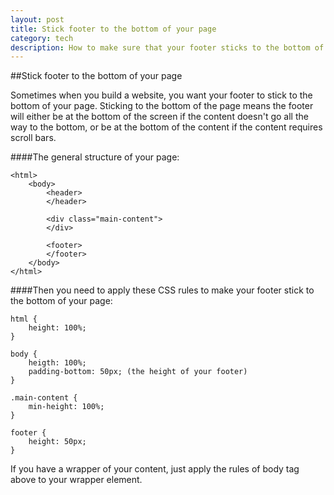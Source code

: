 ```yaml
---
layout: post
title: Stick footer to the bottom of your page
category: tech
description: How to make sure that your footer sticks to the bottom of your page no matter how many contents you have on your page? 
---
```


##Stick footer to the bottom of your page

Sometimes when you build a website, you want your footer to stick to the bottom of your page. Sticking to the bottom of the page means the footer will either be at the bottom of the screen if the content doesn't go all the way to the bottom, or be at the bottom of the content if the content requires scroll bars.

####The general structure of your page:
	
	<html>
		<body>
			<header>
			</header>
			
			<div class="main-content">
			</div>
			
			<footer>
			</footer>
		</body>
	</html>

####Then you need to apply these CSS rules to make your footer stick to the bottom of your page:

	html {
		height: 100%;
	}
	
	body {
		heigth: 100%;
		padding-bottom: 50px; (the height of your footer)
	}
	
	.main-content {
		min-height: 100%;
	}
	
	footer {
		height: 50px;
	}

If you have a wrapper of your content, just apply the rules of body tag above to your wrapper element.